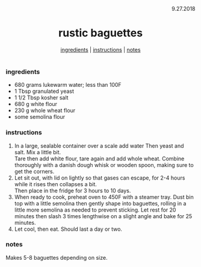 <p align="right">9.27.2018</p>

<h1 align="center">rustic baguettes</h1>

<div align="center">
  <a href="#ingredients">ingredients</a> | 
  <a href="#instructions">instructions</a> | 
  <a href="#notes">notes</a>
</div>
<br>

### ingredients
- 680 grams lukewarm water; less than 100F
- 1 Tbsp granulated yeast
- 1 1/2 Tbsp kosher salt
- 680 g white flour
- 230 g whole wheat flour
- some semolina flour

### instructions
1. In a large, sealable container over a scale add water Then yeast and salt.  Mix a little bit.  
Tare then add white flour, tare again and add whole wheat.  Combine thoroughly with a danish dough 
whisk or wooden spoon, making sure to get the corners.
1. Let sit out, with lid on lightly so that gases can escape, for 2-4 hours while it rises then collapses a bit.  
Then place in the fridge for 3 hours to 10 days.
1. When ready to cook, preheat oven to 450F with a steamer tray.  Dust bin top with a little semolina then gently 
shape into baguettes, rolling in a little more semolina as needed to prevent sticking.  Let rest for 20 minutes then 
slash 3 times lengthwise on a slight angle and bake for 25 minutes.
1. Let cool, then eat.  Should last a day or two.

### notes
Makes 5-8 baguettes depending on size.
